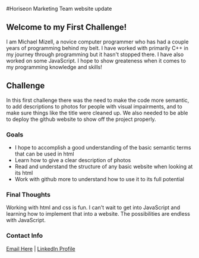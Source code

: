 #Horiseon Marketing Team website update

## Welcome to my First Challenge!

I am Michael Mizell, a novice computer programmer who has had a couple years of programming behind my belt. I have worked with primarily C++ in my journey through programming but it hasn't stopped there. I have also worked on some JavaScript. I hope to show greateness when it comes to my programming knowledge and skills!

## Challenge

In this first challenge there was the need to make the code more semantic, to add descriptions to photos for people with visual impairments, and to make sure things like the title were cleaned up.
We also needed to be able to deploy the github website to show off the project properly.


### Goals

- I hope to accomplish a good understanding of the basic semantic terms that can be used in html
- Learn how to give a clear description of photos
- Read and understand the structure of any basic website when looking at its html
- Work with github more to understand how to use it to its full potential


### Final Thoughts

Working with html and css is fun. I can't wait to get into JavaScript and learning how to implement that into a website. The possibilities are endless with JavaScript.


### Contact Info

[Email Here](mailto:mikey.mizell.2016@gmail.com) | 
[LinkedIn Profile](https://www.linkedin.com/in/michael-mizell-ii-803861141/)
